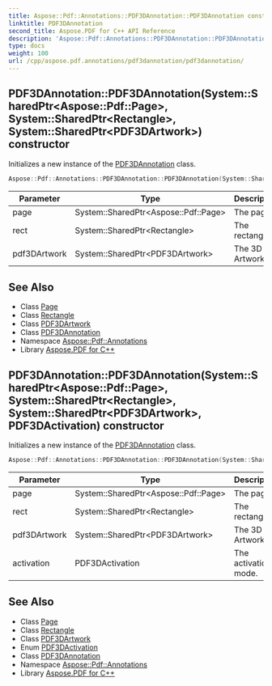 ```yaml
---
title: Aspose::Pdf::Annotations::PDF3DAnnotation::PDF3DAnnotation constructor
linktitle: PDF3DAnnotation
second_title: Aspose.PDF for C++ API Reference
description: 'Aspose::Pdf::Annotations::PDF3DAnnotation::PDF3DAnnotation constructor. Initializes a new instance of the PDF3DAnnotation class in C++.'
type: docs
weight: 100
url: /cpp/aspose.pdf.annotations/pdf3dannotation/pdf3dannotation/
---
```

## PDF3DAnnotation::PDF3DAnnotation(System::SharedPtr\<Aspose::Pdf::Page\>, System::SharedPtr\<Rectangle\>, System::SharedPtr\<PDF3DArtwork\>) constructor


Initializes a new instance of the [PDF3DAnnotation](../) class.

```cpp
Aspose::Pdf::Annotations::PDF3DAnnotation::PDF3DAnnotation(System::SharedPtr<Aspose::Pdf::Page> page, System::SharedPtr<Rectangle> rect, System::SharedPtr<PDF3DArtwork> pdf3DArtwork)
```


| Parameter | Type | Description |
| --- | --- | --- |
| page | System::SharedPtr\<Aspose::Pdf::Page\> | The page. |
| rect | System::SharedPtr\<Rectangle\> | The rectangle. |
| pdf3DArtwork | System::SharedPtr\<PDF3DArtwork\> | The 3D Artwork. |

## See Also

* Class [Page](../../../aspose.pdf/page/)
* Class [Rectangle](../../../aspose.pdf/rectangle/)
* Class [PDF3DArtwork](../../pdf3dartwork/)
* Class [PDF3DAnnotation](../)
* Namespace [Aspose::Pdf::Annotations](../../)
* Library [Aspose.PDF for C++](../../../)
## PDF3DAnnotation::PDF3DAnnotation(System::SharedPtr\<Aspose::Pdf::Page\>, System::SharedPtr\<Rectangle\>, System::SharedPtr\<PDF3DArtwork\>, PDF3DActivation) constructor


Initializes a new instance of the [PDF3DAnnotation](../) class.

```cpp
Aspose::Pdf::Annotations::PDF3DAnnotation::PDF3DAnnotation(System::SharedPtr<Aspose::Pdf::Page> page, System::SharedPtr<Rectangle> rect, System::SharedPtr<PDF3DArtwork> pdf3DArtwork, PDF3DActivation activation)
```


| Parameter | Type | Description |
| --- | --- | --- |
| page | System::SharedPtr\<Aspose::Pdf::Page\> | The page. |
| rect | System::SharedPtr\<Rectangle\> | The rectangle. |
| pdf3DArtwork | System::SharedPtr\<PDF3DArtwork\> | The 3D Artwork. |
| activation | PDF3DActivation | The activation mode. |

## See Also

* Class [Page](../../../aspose.pdf/page/)
* Class [Rectangle](../../../aspose.pdf/rectangle/)
* Class [PDF3DArtwork](../../pdf3dartwork/)
* Enum [PDF3DActivation](../../pdf3dactivation/)
* Class [PDF3DAnnotation](../)
* Namespace [Aspose::Pdf::Annotations](../../)
* Library [Aspose.PDF for C++](../../../)
